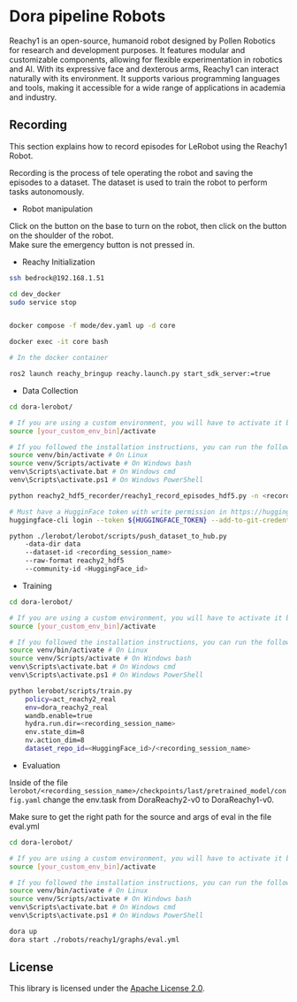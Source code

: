 # Dora pipeline Robots

Reachy1 is an open-source, humanoid robot designed by Pollen Robotics for research and development purposes. It features
modular and customizable components, allowing for flexible experimentation in robotics and AI. With its expressive face
and dexterous arms, Reachy1 can interact naturally with its environment. It supports various programming languages and
tools, making it accessible for a wide range of applications in academia and industry.

## Recording

This section explains how to record episodes for LeRobot using the Reachy1 Robot.

Recording is the process of tele operating the robot and saving the episodes to a dataset. The dataset is used to train
the robot to perform tasks autonomously.

- Robot manipulation

Click on the button on the base to turn on the robot, then click on the button on the shoulder of the robot.\
Make sure the emergency button is not pressed in.

- Reachy Initialization

```bash
ssh bedrock@192.168.1.51

cd dev_docker
sudo service stop


docker compose -f mode/dev.yaml up -d core

docker exec -it core bash

# In the docker container

ros2 launch reachy_bringup reachy.launch.py start_sdk_server:=true
```

- Data Collection

```bash
cd dora-lerobot/

# If you are using a custom environment, you will have to activate it before running the command
source [your_custom_env_bin]/activate

# If you followed the installation instructions, you can run the following command
source venv/bin/activate # On Linux
source venv/Scripts/activate # On Windows bash
venv\Scripts\activate.bat # On Windows cmd
venv\Scripts\activate.ps1 # On Windows PowerShell

python reachy2_hdf5_recorder/reachy1_record_episodes_hdf5.py -n <recording_session_name>_raw -l <epiodes_duration in s>

# Must have a HugginFace token with write permission in https://huggingface.co/settings/tokens
huggingface-cli login --token ${HUGGINGFACE_TOKEN} --add-to-git-credential

python ./lerobot/lerobot/scripts/push_dataset_to_hub.py 
    -data-dir data 
    --dataset-id <recording_session_name>
    --raw-format reachy2_hdf5 
    --community-id <HuggingFace_id>
```

- Training

```bash
cd dora-lerobot/

# If you are using a custom environment, you will have to activate it before running the command
source [your_custom_env_bin]/activate

# If you followed the installation instructions, you can run the following command
source venv/bin/activate # On Linux
source venv/Scripts/activate # On Windows bash
venv\Scripts\activate.bat # On Windows cmd
venv\Scripts\activate.ps1 # On Windows PowerShell

python lerobot/scripts/train.py 
    policy=act_reachy2_real 
    env=dora_reachy2_real 
    wandb.enable=true 
    hydra.run.dir=<recording_session_name> 
    env.state_dim=8 
    nv.action_dim=8 
    dataset_repo_id=<HuggingFace_id>/<recording_session_name>
```

- Evaluation

Inside of the file `lerobot/<recording_session_name>/checkpoints/last/pretrained_model/config.yaml` change the env.task from DoraReachy2-v0 to DoraReachy1-v0.

Make sure to get the right path for the source and args of eval in the file eval.yml

```bash
cd dora-lerobot/

# If you are using a custom environment, you will have to activate it before running the command
source [your_custom_env_bin]/activate

# If you followed the installation instructions, you can run the following command
source venv/bin/activate # On Linux
source venv/Scripts/activate # On Windows bash
venv\Scripts\activate.bat # On Windows cmd
venv\Scripts\activate.ps1 # On Windows PowerShell

dora up
dora start ./robots/reachy1/graphs/eval.yml
```

## License

This library is licensed under the [Apache License 2.0](../../LICENSE).